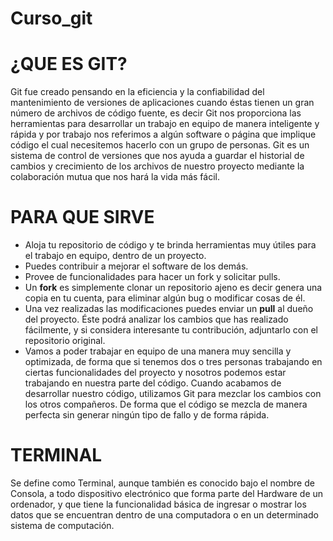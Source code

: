 # Curso_git

# ¿QUE ES GIT?
Git fue creado pensando en la eficiencia y la confiabilidad del mantenimiento de versiones de aplicaciones cuando éstas tienen un gran número de archivos de código fuente, es decir Git nos proporciona las herramientas para desarrollar un trabajo en equipo de manera inteligente y rápida y por trabajo nos referimos a algún software o página que implique código el cual necesitemos hacerlo con un grupo de personas.
Git es un sistema de control de versiones que nos ayuda a guardar el historial de cambios y crecimiento de los archivos de nuestro proyecto mediante la colaboración mutua que nos hará la vida más fácil.


# PARA QUE SIRVE
* Aloja tu repositorio de código y te brinda herramientas muy útiles para el trabajo en equipo, dentro de un proyecto.
* Puedes contribuir a mejorar el software de los demás. 
* Provee de funcionalidades para hacer un fork y solicitar pulls.
* Un **fork** es simplemente clonar un repositorio ajeno es decir genera una copia en tu cuenta, para eliminar algún bug o modificar
cosas de él.
* Una vez realizadas las modificaciones puedes enviar un **pull** al dueño del proyecto. Éste podrá analizar los cambios que has 
realizado fácilmente, y si considera interesante tu contribución, adjuntarlo con el repositorio original.
* Vamos a poder trabajar en equipo de una manera muy sencilla y optimizada, de forma que si tenemos dos o tres personas trabajando en ciertas funcionalidades del proyecto y nosotros podemos estar trabajando en nuestra parte del código. Cuando acabamos de desarrollar nuestro código, utilizamos Git para mezclar los cambios con los otros compañeros. De forma que el código se mezcla de manera perfecta 
sin generar ningún tipo de fallo y de forma rápida.

# TERMINAL
 Se define como Terminal, aunque también es conocido bajo el nombre de Consola, a todo dispositivo electrónico que forma parte del    Hardware de un ordenador, y que tiene la funcionalidad básica de ingresar o mostrar los datos que se encuentran dentro de una computadora o en un determinado sistema de computación. 
 

